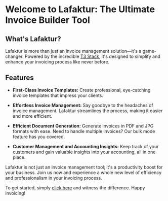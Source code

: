 # Welcome to Lafaktur: The Ultimate Invoice Builder Tool

## What's Lafaktur?

Lafaktur is more than just an invoice management solution—it's a game-changer. Powered by the incredible [T3 Stack](https://create.t3.gg/), it's designed to simplify and enhance your invoicing process like never before.

## Features

- **First-Class Invoice Templates:** Create professional, eye-catching invoice templates that impress your clients.

- **Effortless Invoice Management:** Say goodbye to the headaches of invoice management. Lafaktur streamlines the process, making it easier and more efficient.

- **Efficient Document Generation:** Generate invoices in PDF and JPG formats with ease. Need to handle multiple invoices? Our bulk mode feature has you covered.

- **Customer Management and Accounting Insights:** Keep track of your customers and gain valuable insights into your accounting, all in one place.

Lafaktur is not just an invoice management tool; it's a productivity boost for your business. Join us now and experience a whole new level of efficiency and professionalism in your invoicing process.

To get started, simply [click here](https://lafaktur.com) and witness the difference. Happy invoicing!
